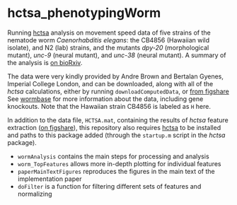 # hctsa_phenotypingWorm
Running [hctsa](github.com/benfulcher/hctsa) analysis on movement speed data of five strains of the nematode worm *Caenorhabditis elegans*: the CB4856 (Hawaiian wild isolate), and N2 (lab) strains, and the mutants *dpy-20* (morphological mutant), *unc-9* (neural mutant), and *unc-38* (neural mutant).
A summary of the analysis is [on bioRxiv](http://biorxiv.org/content/early/2016/10/17/081463).

The data were very kindly provided by Andre Brown and Bertalan Gyenes, Imperial College London, and can be downloaded, along with all of the *hctsa* calculations, either by running `downloadComputedData`, or [from figshare](https://dx.doi.org/10.4225/03/580478f951263)
See [wormbase](wormbase.org) for more information about the data, including gene knockouts.
Note that the Hawaiian strain CB4856 is labeled as `H` here.

In addition to the data file, `HCTSA.mat`, containing the results of *hctsa* feature extraction ([on figshare](https://dx.doi.org/10.4225/03/580478f951263)), this repository also requires [hctsa](github.com/benfulcher/hctsa) to be installed and paths to this package added (through the `startup.m` script in the *hctsa* package).

* `wormAnalysis` contains the main steps for processing and analysis
* `worm_TopFeatures` allows more in-depth plotting for individual features
* `paperMainTextFigures` reproduces the figures in the main text of the implementation paper
* `doFilter` is a function for filtering different sets of features and normalizing
